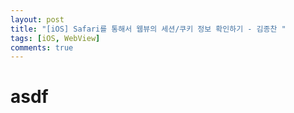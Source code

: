 ```yaml
---
layout: post
title: "[iOS] Safari를 통해서 웹뷰의 세션/쿠키 정보 확인하기 - 김종찬 "
tags: [iOS, WebView] 
comments: true
---
```


# asdf 
